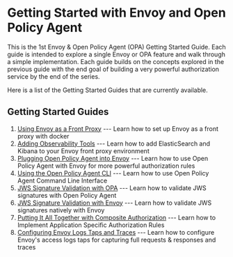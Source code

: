 # Getting Started with Envoy and Open Policy Agent

This is the 1st Envoy & Open Policy Agent (OPA) Getting Started Guide. Each guide is intended to explore a single Envoy or OPA feature and walk through a simple implementation. Each guide builds on the concepts explored in the previous guide with the end goal of building a very powerful authorization service by the end of the series. 

Here is a list of the Getting Started Guides that are currently available.

## Getting Started Guides

1. [Using Envoy as a Front Proxy]( 01_front_proxy/README.md) --- Learn how to set up Envoy as a front proxy with docker
1. [Adding Observability Tools](02_front_proxy_kibana/README.md) --- Learn how to add ElasticSearch and Kibana to your Envoy front proxy environment
1. [Plugging Open Policy Agent into Envoy](03_opa_integration/README.md) --- Learn how to use Open Policy Agent with Envoy for more powerful authorization rules
1. [Using the Open Policy Agent CLI](04_opa_cli/README.md) --- Learn how to use Open Policy Agent Command Line Interface
1. [JWS Signature Validation with OPA](05_opa_validate_jws/README.md) --- Learn how to validate JWS signatures with Open Policy Agent
1. [JWS Signature Validation with Envoy](06_envoy_validate_jws/README.md) --- Learn how to validate JWS signatures natively with Envoy
1. [Putting It All Together with Composite Authorization](07_opa_validate_method_uri/README.md) --- Learn how to Implement Application Specific Authorization Rules
1. [Configuring Envoy Logs Taps and Traces](08_log_taps_traces/README.md) --- Learn how to configure Envoy's access logs taps for capturing full requests & responses and traces
